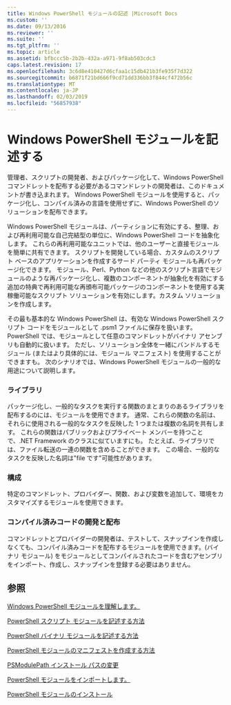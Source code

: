 ```yaml
---
title: Windows PowerShell モジュールの記述 |Microsoft Docs
ms.custom: ''
ms.date: 09/13/2016
ms.reviewer: ''
ms.suite: ''
ms.tgt_pltfrm: ''
ms.topic: article
ms.assetid: bfbccc5b-2b2b-432a-a971-9f8ab503cdc3
caps.latest.revision: 17
ms.openlocfilehash: 3c6d8e410427d6cfaa1c15db421b3fe935f7d322
ms.sourcegitcommit: b6871f21bd666f9cd71dd336bb3f844cf472b56c
ms.translationtype: MT
ms.contentlocale: ja-JP
ms.lasthandoff: 02/03/2019
ms.locfileid: "56857938"
---
```

# <a name="writing-a-windows-powershell-module"></a>Windows PowerShell モジュールを記述する

管理者、スクリプトの開発者、およびパッケージ化して、Windows PowerShell コマンドレットを配布する必要があるコマンドレットの開発者は、このドキュメントが書き込まれます。 Windows PowerShell モジュールを使用すると、パッケージ化し、コンパイル済みの言語を使用せずに、Windows PowerShell のソリューションを配布できます。

Windows PowerShell モジュールは、パーティションに有効にする、整理、および再利用可能な自己完結型の単位に、Windows PowerShell コードを抽象化します。 これらの再利用可能なユニットでは、他のユーザーと直接モジュールを簡単に共有できます。 スクリプトを開発している場合、カスタムのスクリプト ベースのアプリケーションを作成するサード パーティ モジュールも再パッケージ化できます。 モジュール、Perl、Python などの他のスクリプト言語でモジュールのような再パッケージ化し、複数のコンポーネントが抽象化を有効にする追加の特典で再利用可能な再頒布可能パッケージのコンポーネントを使用する実稼働可能なスクリプト ソリューションを有効にします。カスタム ソリューションを作成します。

その最も基本的な Windows PowerShell は、有効な Windows PowerShell スクリプト コードをモジュールとして .psm1 ファイルに保存を扱います。 PowerShell では、モジュールとして任意のコマンドレットがバイナリ アセンブリも自動的に扱います。 ただし、ソリューション全体を一緒にバンドルするモジュール (またはより具体的には、モジュール マニフェスト) を使用することができますも。 次のシナリオでは、Windows PowerShell モジュールの一般的な用途について説明します。

### <a name="libraries"></a>ライブラリ

パッケージ化し、一般的なタスクを実行する関数のまとまりのあるライブラリを配布するのには、モジュールを使用できます。 通常、これらの関数の名前は、それらに使用される一般的なタスクを反映した 1 つまたは複数の名詞を共有します。 これらの関数はパブリックおよびプライベート メンバーを持つことで、.NET Framework のクラスに似ていますにも。 たとえば、ライブラリでは、ファイル転送の一連の関数を含めることができます。 この場合、一般的なタスクを反映した名詞は"file です"可能性があります。

### <a name="configuration"></a>構成

特定のコマンドレット、プロバイダー、関数、および変数を追加して、環境をカスタマイズするモジュールを使用できます。

### <a name="compiled-code-development-and-distribution"></a>コンパイル済みコードの開発と配布

コマンドレットとプロバイダーの開発者は、テストして、スナップインを作成しなくても、コンパイル済みコードを配布するモジュールを使用できます。(バイナリ モジュール) をモジュールとしてコンパイルされたコードを含むアセンブリをインポート、作成し、スナップインを登録する必要はありません。

## <a name="see-also"></a>参照

[Windows PowerShell モジュールを理解します。](./understanding-a-windows-powershell-module.md)

[PowerShell スクリプト モジュールを記述する方法](./how-to-write-a-powershell-script-module.md)

[PowerShell バイナリ モジュールを記述する方法](./how-to-write-a-powershell-binary-module.md)

[PowerShell モジュールのマニフェストを作成する方法](http://msdn.microsoft.com/en-us/abe4c24b-e64e-4a61-81d5-18c4fceba0b6)

[PSModulePath インストール パスの変更](./modifying-the-psmodulepath-installation-path.md)

[PowerShell モジュールをインポートします。](./importing-a-powershell-module.md)

[PowerShell モジュールのインストール](./installing-a-powershell-module.md)
